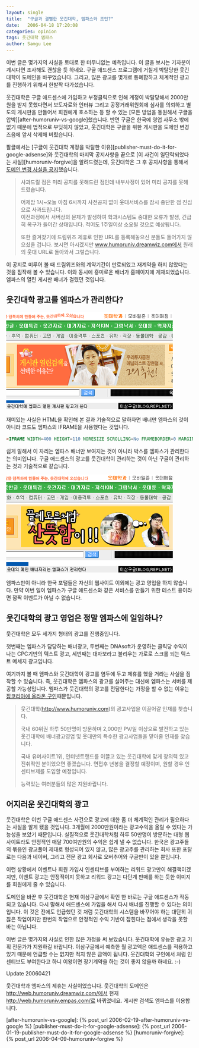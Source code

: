 ```yaml
---
layout: single
title:  "구글과 결별한 웃긴대학, 엠파스와 조인?"
date:   2006-04-18 17:20:08
categories: opinion
tags: 웃긴대학 엠파스
author: Samgu Lee
---
```

이번 글은 몇가지의 사실을 토대로 한 터무니없는 예측입니다. 이 글을 보시는 기자분이 계시다면 조사해도 괜찮을 듯 하네요. 구글 애드센스 프로그램에 거칠게 박탈당한 웃긴대학이 도메인을 바꾸었습니다. 그리고, 많은 광고를 몇개로 통폐합하고 체계적인 광고를 진행하기 위해서 한발짝 다가섰습니다.

웃긴대학은 구글 애드센스에 가입하고 부정클릭으로 인해 계정이 박탈당해서 2000만원을 받지 못했다면서 보도자료와 인터뷰 그리고 공정거래위원회에 심사를 의뢰하고 별도의 게시판을 만들어서 회원에게 호소하는 등 할 수 있는 [모든 방법을 동원해서 구글을 압박][after-humoruniv-vs-google]했습니다. 반면 구글은 한국에 영업 사무소 밖에 없기 때문에 법적으로 부딪히지 않았고, 웃긴대학은 구글을 위한 게시판을 도메인 변경 즈음에 앞서 삭제해 버렸습니다.

팔글에서는 [구글이 웃긴대학 계정을 박탈한 이유][publisher-must-do-it-for-google-adsense]와 웃긴대학의 마지막 공지사항을 끝으로 [이 사건이 일단락되었다는 사실][humoruniv-forgive]을 알려드렸는데, 웃긴대학은 그 후 공지사항을 통해서 [도메인 변경 사실을 공지](http://web.humoruniv.com/board/humor/read.html?table=notice&number=420)했습니다.

> 사과드릴 점은 미리 공지를 못해드린 점인데 내부사정이 있어 미리 공지를 못해드렸습니다.
>
> 어제밤 1시~오늘 아침 6시까지 사전공지 없이 웃대서비스를 잠시 중단한 점 진심으로 사과드립니다.  
이전과정에서 서버상의 문제가 발생하여 학과시스템도 중대한 오류가 발생, 긴급히 복구가 들어간 상태입니다. 적어도 1주일이상 소요될 것으로 예상됩니다.
>
> 또한 즐겨찾기에 드림위즈 제휴로 인한 URL를 등록해놓으신 분들도 들어가지 않으셨을 겁니다. 보시면 아시겠지만 www.humoruniv.dreamwiz.com에서 원래의 웃대 URL로 돌아와서 그렇습니다.

이 공지로 미루어 볼 때 드림위즈와의 계약기간이 만료되었고 재계약을 하지 않았다는 것을 짐작해 볼 수 있습니다. 이와 동시에 흥미로운 배너가 홈페이지에 게재되었습니다. 엠파스의 열린 게시판 배너가 걸렸던 것입니다.

## 웃긴대학 광고를 엠파스가 관리한다?

![웃긴대학에 엠파스 광고](/assets/empas_ad_in_humoruniv.gif)

재미있는 사실은 HTML을 확인해 본 결과 기술적으로 말하자면 배너만 엠파스의 것이 아니라 코드도 엠파스의 IFRAME을 사용했다는 것입니다.

```html
<IFRAME WIDTH=400 HEIGHT=110 NORESIZE SCROLLING=No FRAMEBORDER=0 MARGINHEIGHT=0 MARGINWIDTH=0 SRC="http://ar.empas.com/RealMedia/ ads/adstream_sx.ads/www.humoruniv.com/v1@x02"><A HREF="http://ar.empas.com/RealMedia/ ads/click_nx.ads/www.humoruniv.com/v1@x02"><IMG SRC="http://ar.empas.com/RealMedia/ ads/adstream_nx.ads/www.humoruniv.com/v1@x02"></a></IFRAME>
```

쉽게 말해서 이 자리는 엠파스 배너만 보여지는 것이 아니라 박스를 엠파스가 관리한다는 의미입니다. 구글 애드센스의 광고를 웃긴대학이 관리하는 것이 아닌 구글이 관리하는 것과 기술적으로 같습니다.

![웃긴대학 광고는 엠파스가 관리](/assets/empas_ad_box_in_humoruniv.gif)

엠파스만이 아니라 한국 포털들은 자신의 웹사이트 이외에는 광고 영업을 하지 않습니다. 만약 이번 일이 엠파스가 구글 애드센스와 같은 서비스를 만들기 위한 테스트 용이라면 깜짝 이벤트가 아닐 수 없습니다.

## 웃긴대학의 광고 영업은 정말 엠파스에 일임하나?

웃긴대학은 모두 세가지 형태의 광고를 진행중입니다.

첫번째는 엠파스가 담당하는 배너광고, 두번째는 DNAsoft가 운영하는 클릭당 수익이 나는 CPC기반의 텍스트 광고, 세번째는 대자보라고 불리우는 가로로 스크롤 되는 텍스트 메세지 광고입니다.

여기까지 볼 때 엠파스와 웃긴대학이 광고를 염두에 두고 제휴를 했을 거라는 사실을 짐작할 수 있습니다. 즉, 웃긴대학은 엠파스의 광고를 실어주는 대신에 엠파스는 서버를 제공할 가능성입니다. 엠파스가 웃긴대학의 광고를 전담한다는 가정을 할 수 없는 이유는 [잡코리아에 올라온 구인](http://www.jobkorea.co.kr/List_GI/GIB_Read.asp?GI_No=2766843)때문입니다.

> 웃긴대학(http://www.humoruniv.com)의 광고사업을 이끌어갈 인재를 찾습니다.
>
> 국내 60위권 하루 50만명이 방문하며 2,000만 PV/일 이상으로 발전하고 있는 웃긴대학에 배너광고영업 및 웃대만의 특수한 광고사업들을 맡아줄 인재를 찾습니다.
>
> 국내 유머사이트1위, 인터넷트랜드를 이끌고 있는 웃긴대학에 맞게 창의력 있고 진취적인 분이었으면 좋겠습니다.
> 면접후 년봉을 결정할 예정이며, 원할 경우 인센티브제를 도입할 예정입니다.
>
> 능력있는 여러분들의 많은 지원바랍니다.

## 어지러운 웃긴대학의 광고

웃긴대학은 이번 구글 애드센스 사건으로 광고에 대한 좀 더 체계적인 관리가 필요하다는 사실을 알게 됐을 것입니다. 3개월에 2000만원이라는 광고수익을 올릴 수 있다는 가능성을 보았기 때문입니다. 실질적으로 웃긴대학처럼 하루 50만명이 방문하는 대형 웹사이트라도 안정적인 매달 700여만원의 수익은 쉽게 낼 수 없습니다. 한국은 광고주들의 묶음인 광고풀이 제대로 형성되어 있지 않고, 많은 광고주를 관리하는 회사 또한 포탈로는 다음과 네이버, 그리고 전문 광고 회사로 오버추어와 구글만이 있을 뿐입니다.

이런 상황에서 이벤트나 회원 가입시 인센티브를 부여하는 리워드 광고만이 해결책이겠지만, 이벤트 광고는 안정적이지 못하고 리워드 광고는 다단계 판매를 하는 듯한 이미지를 회원에게 줄 수 있습니다.

도메인을 바꾼 후 웃긴대학은 현재 이삼구글에서 확인 한 바로는 구글 애드센스가 작동되고 있습니다. 다시 말해서 애드센스에 가입을 해서 다시 배너를 진행할 수 있다는 의미입니다. 이 것은 전에도 언급했던 것 처럼 웃긴대학의 시스템을 바꾸어야 하는 대단히 귀찮은 작업이지만 한번의 작업으로 안정적인 수익 기반이 잡힌다는 점에서 생각을 못할 바는 아닙니다.

이번 글은 몇가지의 사실로 인한 많은 가정을 써 보았습니다. 웃긴대학에 유능한 광고 기획 전문가가 지원하길 바랍니다. 이삼구글에서 예측한 월 광고액은 애드센스를 적용하고 있기 때문에 언급할 수는 없지만 적지 않은 금액이 됩니다. 웃긴대학의 구인에서 처럼 인센티브도 부여한다고 하니 이왕이면 장기계약을 하는 것이 좋지 않을까 하네요. :-)

Update 20060421

웃긴대학과 엠파스의 제휴는 사실이었습니다. 웃긴대학의 도메인은 http://web.humoruniv.dreamwiz.com/에서 현재 http://web.humoruniv.empas.com/로 바뀌었네요. 게시판 검색도 엠파스를 이용합니다.

[after-humoruniv-vs-google]: {% post_url 2006-02-19-after-humoruniv-vs-google %}
[publisher-must-do-it-for-google-adsense]: {% post_url 2006-01-19-publisher-must-do-it-for-google-adsense %}
[humoruniv-forgive]: {% post_url 2006-04-09-humoruniv-forgive %}
